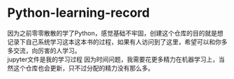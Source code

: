 # Python-learning-record
因为之前零零散散的学了Python，感觉基础不牢固，创建这个仓库的目的就是想记录下自己系统学习这本这本书的过程，如果有人访问到了这里，希望可以和你多多交流，向厉害的人学习。    
jupyter文件是我的学习过程
因为时间问题，我需要花更多精力在机器学习上，当然这个仓库也会更新，只不过分配的精力没有那么多。

